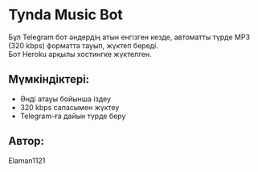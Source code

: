 # Tynda Music Bot

Бұл Telegram бот әндердің атын енгізген кезде, автоматты түрде MP3 (320 kbps) форматта тауып, жүктеп береді.  
Бот Heroku арқылы хостингке жүктелген.

## Мүмкіндіктері:
- Әнді атауы бойынша іздеу
- 320 kbps сапасымен жүктеу
- Telegram-ға дайын түрде беру

## Автор:
Elaman1121
